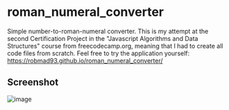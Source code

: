 ﻿# roman_numeral_converter
Simple number-to-roman-numeral converter. This is my attempt at the second Certification Project in the "Javascript Algorithms and Data Structures" course from freecodecamp.org, meaning that I had to create all code files from scratch. Feel free to try the application yourself: https://robmad93.github.io/roman_numeral_converter/

## Screenshot
![image](https://github.com/user-attachments/assets/6c352773-4a1d-490b-8021-02d2a2ab5f96)
